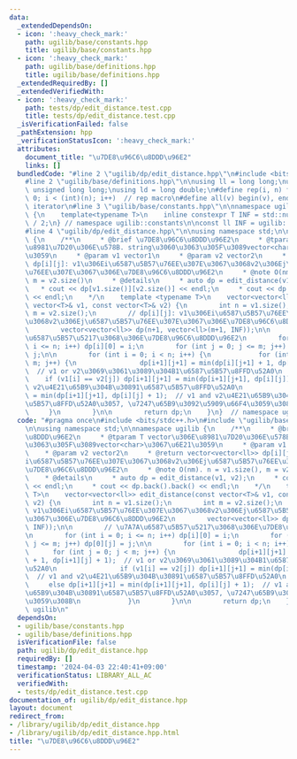 ```yaml
---
data:
  _extendedDependsOn:
  - icon: ':heavy_check_mark:'
    path: ugilib/base/constants.hpp
    title: ugilib/base/constants.hpp
  - icon: ':heavy_check_mark:'
    path: ugilib/base/definitions.hpp
    title: ugilib/base/definitions.hpp
  _extendedRequiredBy: []
  _extendedVerifiedWith:
  - icon: ':heavy_check_mark:'
    path: tests/dp/edit_distance.test.cpp
    title: tests/dp/edit_distance.test.cpp
  _isVerificationFailed: false
  _pathExtension: hpp
  _verificationStatusIcon: ':heavy_check_mark:'
  attributes:
    document_title: "\u7DE8\u96C6\u8DDD\u96E2"
    links: []
  bundledCode: "#line 2 \"ugilib/dp/edit_distance.hpp\"\n#include <bits/stdc++.h>\n\
    #line 2 \"ugilib/base/definitions.hpp\"\n\nusing ll = long long;\nusing ull =\
    \ unsigned long long;\nusing ld = long double;\n#define rep(i, n) for(int i =\
    \ 0; i < (int)(n); i++)  // rep macro\n#define all(v) begin(v), end(v)  // all\
    \ iterator\n#line 3 \"ugilib/base/constants.hpp\"\n\nnamespace ugilib::constants\
    \ {\n    template<typename T>\n    inline constexpr T INF = std::numeric_limits<T>::max()\
    \ / 2;\n} // namespace ugilib::constants\n\nconst ll INF = ugilib::constants::INF<ll>;\n\
    #line 4 \"ugilib/dp/edit_distance.hpp\"\n\nusing namespace std;\n\nnamespace ugilib\
    \ {\n    /**\n     * @brief \u7DE8\u96C6\u8DDD\u96E2\n     * @tparam T vector\u306E\
    \u8981\u7D20\u306E\u578B. string\u3060\u3063\u305F\u3089vector<char>\u3067\u6E21\
    \u3059\n     * @param v1 vector1\n     * @param v2 vector2\n     * @return vector<vector<ll>>\
    \ dp[i][j]: v1\u306Ei\u6587\u5B57\u76EE\u307E\u3067\u3068v2\u306Ej\u6587\u5B57\
    \u76EE\u307E\u3067\u306E\u7DE8\u96C6\u8DDD\u96E2\n     * @note O(nm). n = v1.size(),\
    \ m = v2.size()\n     * @details\n     * auto dp = edit_distance(v1, v2);\n  \
    \   * cout << dp[v1.size()][v2.size()] << endl;\n     * cout << dp.back().back()\
    \ << endl;\n    */\n    template <typename T>\n    vector<vector<ll>> edit_distance(const\
    \ vector<T>& v1, const vector<T>& v2) {\n        int n = v1.size();\n        int\
    \ m = v2.size();\n        // dp[i][j]: v1\u306Ei\u6587\u5B57\u76EE\u307E\u3067\
    \u3068v2\u306Ej\u6587\u5B57\u76EE\u307E\u3067\u306E\u7DE8\u96C6\u8DDD\u96E2\n\
    \        vector<vector<ll>> dp(n+1, vector<ll>(m+1, INF));\n\n        // \u7A7A\
    \u6587\u5B57\u5217\u3068\u306E\u7DE8\u96C6\u8DDD\u96E2\n        for (int i = 0;\
    \ i <= n; i++) dp[i][0] = i;\n        for (int j = 0; j <= m; j++) dp[0][j] =\
    \ j;\n\n        for (int i = 0; i < n; i++) {\n            for (int j = 0; j <\
    \ m; j++) {\n                dp[i+1][j+1] = min(dp[i][j+1] + 1, dp[i+1][j] + 1);\
    \  // v1 or v2\u3069\u3061\u3089\u304B1\u6587\u5B57\u8FFD\u52A0\n            \
    \    if (v1[i] == v2[j]) dp[i+1][j+1] = min(dp[i+1][j+1], dp[i][j]);  // v1 and\
    \ v2\u4E21\u65B9\u304B\u30891\u6587\u5B57\u8FFD\u52A0\n                else dp[i+1][j+1]\
    \ = min(dp[i+1][j+1], dp[i][j] + 1);  // v1 and v2\u4E21\u65B9\u304B\u30891\u6587\
    \u5B57\u8FFD\u52A0\u3057, \u7247\u65B9\u3092\u5909\u66F4\u3059\u308B\n       \
    \     }\n        }\n\n        return dp;\n    }\n}  // namespace ugilib\n"
  code: "#pragma once\n#include <bits/stdc++.h>\n#include \"ugilib/base/constants.hpp\"\
    \n\nusing namespace std;\n\nnamespace ugilib {\n    /**\n     * @brief \u7DE8\u96C6\
    \u8DDD\u96E2\n     * @tparam T vector\u306E\u8981\u7D20\u306E\u578B. string\u3060\
    \u3063\u305F\u3089vector<char>\u3067\u6E21\u3059\n     * @param v1 vector1\n \
    \    * @param v2 vector2\n     * @return vector<vector<ll>> dp[i][j]: v1\u306E\
    i\u6587\u5B57\u76EE\u307E\u3067\u3068v2\u306Ej\u6587\u5B57\u76EE\u307E\u3067\u306E\
    \u7DE8\u96C6\u8DDD\u96E2\n     * @note O(nm). n = v1.size(), m = v2.size()\n \
    \    * @details\n     * auto dp = edit_distance(v1, v2);\n     * cout << dp[v1.size()][v2.size()]\
    \ << endl;\n     * cout << dp.back().back() << endl;\n    */\n    template <typename\
    \ T>\n    vector<vector<ll>> edit_distance(const vector<T>& v1, const vector<T>&\
    \ v2) {\n        int n = v1.size();\n        int m = v2.size();\n        // dp[i][j]:\
    \ v1\u306Ei\u6587\u5B57\u76EE\u307E\u3067\u3068v2\u306Ej\u6587\u5B57\u76EE\u307E\
    \u3067\u306E\u7DE8\u96C6\u8DDD\u96E2\n        vector<vector<ll>> dp(n+1, vector<ll>(m+1,\
    \ INF));\n\n        // \u7A7A\u6587\u5B57\u5217\u3068\u306E\u7DE8\u96C6\u8DDD\u96E2\
    \n        for (int i = 0; i <= n; i++) dp[i][0] = i;\n        for (int j = 0;\
    \ j <= m; j++) dp[0][j] = j;\n\n        for (int i = 0; i < n; i++) {\n      \
    \      for (int j = 0; j < m; j++) {\n                dp[i+1][j+1] = min(dp[i][j+1]\
    \ + 1, dp[i+1][j] + 1);  // v1 or v2\u3069\u3061\u3089\u304B1\u6587\u5B57\u8FFD\
    \u52A0\n                if (v1[i] == v2[j]) dp[i+1][j+1] = min(dp[i+1][j+1], dp[i][j]);\
    \  // v1 and v2\u4E21\u65B9\u304B\u30891\u6587\u5B57\u8FFD\u52A0\n           \
    \     else dp[i+1][j+1] = min(dp[i+1][j+1], dp[i][j] + 1);  // v1 and v2\u4E21\
    \u65B9\u304B\u30891\u6587\u5B57\u8FFD\u52A0\u3057, \u7247\u65B9\u3092\u5909\u66F4\
    \u3059\u308B\n            }\n        }\n\n        return dp;\n    }\n}  // namespace\
    \ ugilib\n"
  dependsOn:
  - ugilib/base/constants.hpp
  - ugilib/base/definitions.hpp
  isVerificationFile: false
  path: ugilib/dp/edit_distance.hpp
  requiredBy: []
  timestamp: '2024-04-03 22:40:41+09:00'
  verificationStatus: LIBRARY_ALL_AC
  verifiedWith:
  - tests/dp/edit_distance.test.cpp
documentation_of: ugilib/dp/edit_distance.hpp
layout: document
redirect_from:
- /library/ugilib/dp/edit_distance.hpp
- /library/ugilib/dp/edit_distance.hpp.html
title: "\u7DE8\u96C6\u8DDD\u96E2"
---
```


